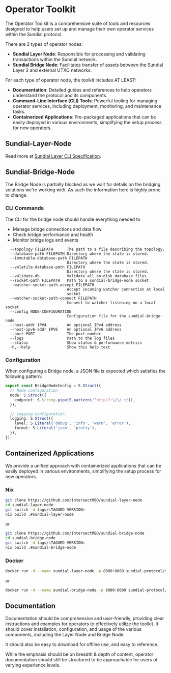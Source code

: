 # Operator Toolkit

The Operator Toolkit is a comprehensive suite of tools and resources designed to help users set up and manage their own operator services within the Sundial protocol.

There are 2 types of operator nodes:

- **Sundial Layer Node**: Responsible for processing and validating transactions within the Sundial network.
- **Sundial Bridge Node**: Facilitates transfer of assets between the Sundial Layer 2 and external UTXO networks.

For each type of operator node, the toolkit includes AT LEAST:

- **Documentation**: Detailed guides and references to help operators understand the protocol and its components.
- **Command-Line Interface (CLI) Tools**: Powerful tooling for managing operator services, including deployment, monitoring, and maintenance tasks.
- **Containerized Applications**: Pre-packaged applications that can be easily deployed in various environments, simplifying the setup process for new operators.

## Sundial-Layer-Node

Read more at [Sundial Layer CLI Specification](./layer-operator-cli.md).

## Sundial-Bridge-Node

The Bridge Node is partially blocked as we wait for details on the bridging solutions we're working with. As such the information here is highly prone to change.

### CLI Commands

The CLI for the bridge node should handle everything needed to

- Manage bridge connections and data flow
- Check bridge performance and health
- Monitor bridge logs and events

```
  --topology FILEPATH      The path to a file describing the topology.
  --database-path FILEPATH Directory where the state is stored.
  --immutable-database-path FILEPATH
                           Directory where the state is stored.
  --volatile-database-path FILEPATH
                           Directory where the state is stored.
  --validate-db            Validate all on-disk database files
  --socket-path FILEPATH   Path to a sundial-bridge-node socket
  --watcher-socket-path-accept FILEPATH
                           Accept incoming watcher connection at local
                           socket
  --watcher-socket-path-connect FILEPATH
                           Connect to watcher listening on a local socket
  --config NODE-CONFIGURATION
                           Configuration file for the sundial-bridge-node
  --host-addr IPV4         An optional IPv4 address
  --host-ipv6-addr IPV6    An optional IPv6 address
  --port PORT              The port number
  --logs                   Path to the log files
  --status                 Show status & performance metrics
  -h,--help                Show this help text
```

### Configuration

When configuring a Bridge node, a JSON file is expected which satisfies the following pattern:

```Typescript
export const BridgeNodeConfig = S.Struct({
  // Node configuration
  node: S.Struct({
    endpoint: S.String.pipe(S.pattern(/^https?:\/\/.+/)),
  }),

  // Logging configuration
  logging: S.Struct({
    level: S.Literal('debug', 'info', 'warn', 'error'),
    format: S.Literal('json', 'pretty'),
  }),
});
```

## Containerized Applications

We provide a unified approach with containerized applications that can be easily deployed in various environments, simplifying the setup process for new operators.

### Nix

```bash
git clone https://github.com/IntersectMBO/sundial-layer-node
cd sundial-layer-node
git switch -d tags/<TAGGED VERSION>
nix build .#sundial-layer-node
```

or

```bash
git clone https://github.com/IntersectMBO/sundial-bridge-node
cd sundial-bridge-node
git switch -d tags/<TAGGED VERSION>
nix build .#sundial-bridge-node
```

### Docker

```bash
docker run -d --name sundial-layer-node -p 8080:8080 sundial-protocol/sundial-layer-node/<TAGGED VERSION>
```

or

```bash
docker run -d --name sundial-bridge-node -p 8080:8080 sundial-protocol/sundial-bridge-node/<TAGGED VERSION>
```

## Documentation

Documentation should be comprehensive and user-friendly, providing clear instructions and examples for operators to effectively utilize the toolkit. It should cover installation, configuration, and usage of the various components, including the Layer Node and Bridge Node.

It should also be easy to download for offline use, and easy to reference.

While the emphasis should be on breadth & depth of content, operator documentation should still be structured to be approachable for users of varying experience levels.
